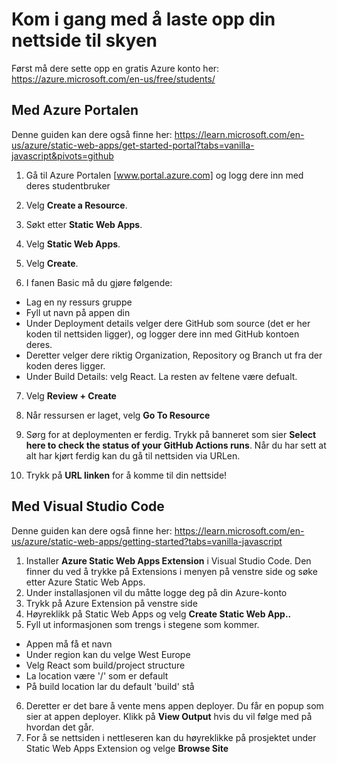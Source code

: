 # Kom i gang med å laste opp din nettside til skyen
Først må dere sette opp en gratis Azure konto her: https://azure.microsoft.com/en-us/free/students/


## Med Azure Portalen
Denne guiden kan dere også finne her: https://learn.microsoft.com/en-us/azure/static-web-apps/get-started-portal?tabs=vanilla-javascript&pivots=github

1. Gå til Azure Portalen [www.portal.azure.com] og logg dere inn med deres studentbruker 
2. Velg **Create a Resource**.
3. Søkt etter **Static Web Apps**.
4. Velg **Static Web Apps**.
5. Velg **Create**.

6. I fanen Basic må du gjøre følgende: 
- Lag en ny ressurs gruppe
- Fyll ut navn på appen din
- Under Deployment details velger dere GitHub som source (det er her koden til nettsiden ligger), og logger dere inn med GitHub kontoen deres. 
- Deretter velger dere riktig Organization, Repository og Branch ut fra der koden deres ligger.
- Under Build Details: velg React. La resten av feltene være defualt. 

7. Velg **Review + Create** 
8. Når ressursen er laget, velg **Go To Resource** 

9. Sørg for at deploymenten er ferdig. Trykk på banneret som sier **Select here to check the status of your GitHub Actions runs**. Når du har sett at alt har kjørt ferdig kan du gå til nettsiden via URLen. 

10. Trykk på **URL linken** for å komme til din nettside! 

## Med Visual Studio Code
Denne guiden kan dere også finne her: https://learn.microsoft.com/en-us/azure/static-web-apps/getting-started?tabs=vanilla-javascript

1. Installer **Azure Static Web Apps Extension** i Visual Studio Code. Den finner du ved å trykke på Extensions i menyen på venstre side og søke etter Azure Static Web Apps. 
2. Under installasjonen vil du måtte logge deg på din Azure-konto
3. Trykk på Azure Extension på venstre side
4. Høyreklikk på Static Web Apps og velg **Create Static Web App..**
5. Fyll ut informasjonen som trengs i stegene som kommer. 
- Appen må få et navn
- Under region kan du velge West Europe
- Velg React som build/project structure
- La location være '/' som er default
- På build location lar du default 'build' stå

6. Deretter er det bare å vente mens appen deployer. Du får en popup som sier at appen deployer. Klikk på **View Output** hvis du vil følge med på hvordan det går.
7. For å se nettsiden i nettleseren kan du høyreklikke på prosjektet under Static Web Apps Extension og velge **Browse Site** 
